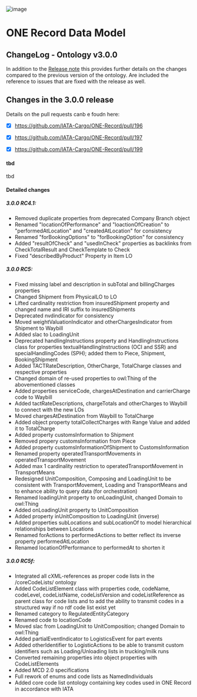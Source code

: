 ![image](https://user-images.githubusercontent.com/58464775/161543671-fc444388-04af-4998-8a5a-b2218072af50.png)
# ONE Record Data Model
## ChangeLog - Ontology v3.0.0

In addition to the [Release note](https://github.com/IATA-Cargo/ONE-Record/blob/master/2023-12-standard/Data-Model/IATA-1R-DM-ReleaseNote.md) this provides further details on the changes compared to the previous version of the ontology.
Are included the reference to issues that are fixed with the release as well.

## Changes in the 3.0.0 release

Details on the pull requests canb e foudn here:
- [x] https://github.com/IATA-Cargo/ONE-Record/pull/196
- [x] https://github.com/IATA-Cargo/ONE-Record/pull/197
- [x] https://github.com/IATA-Cargo/ONE-Record/pull/199


#### tbd
tbd


#### Detailed changes
##### 3.0.0 RC4.1:
- Removed duplicate properties from deprecated Company Branch object
- Renamed "locationOfPerformance" and "loactionOfCreation" to "performedAtLocation" and "createdAtLocation" for consistency
- Renamed "forBookingOptions" to "forBookingOption" for consistency
- Added "resultOfCheck" and "usedInCheck" properties as backlinks from CheckTotalResult and CheckTemplate to Check
- Fixed "describedByProduct" Property in Item LO

##### 3.0.0 RC5:
- Fixed missing label and description in subTotal and billingCharges properties
- Changed Shipment from PhysicalLO to LO
- Lifted cardinality restriction from insuredShipment property and changed name and IRI suffix to insuredShipments
- Deprecated nvdindicator for consistency
- Moved weightValuationIndicator and otherChargesIndicator from Shipment to Waybill
- Added slac to LoadingUnit
- Deprecated handlingInstructions property and HandlingInstructions class for properties textualHandlingInstructions (OCI and SSR) and specialHandlingCodes (SPH); added them to Piece, Shipment, BookingShipment 
- Added TACTRateDescription, OtherCharge, TotalCharge classes and respective properties 
- Changed domain of re-used properties to owl:Thing of the abovementioned classes
- Added properties serviceCode, chargesAtDestination and carrierCharge code to Waybill 
- Added tactRateDescriptions, chargeTotals and otherCharges to Waybill to connect with the new LOs
- Moved chargesAtDestination from Waybill to TotalCharge
- Added object property totalCollectCharges with Range Value and added it to TotalCharge
- Added property customsInformation to Shipment 
- Removed propery customsInformation from Piece
- Added property customsInformationOfShipment to CustomsInformation
- Renamed property operatedTransportMovements in operatedTransportMovement
- Added max 1 cardinality restriction to operatedTransportMovement in TransportMeans
- Redesigned UnitComposition, Composing and LoadingUnit to be consistent with TransportMovement, Loading and TransportMeans and to enhance ability to query data (for orchestration)
- Renamed loadingUnit property to onLoadingUnit, changed Domain to owl:Thing
- Added onLoadingUnit property to UnitComposition
- Added property inUnitComposition to LoadingUnit (inverse)
- Added properties subLocations and subLocationOf to model hierarchical relationships between Locations
- Renamed forActions to performedActions to better reflect its inverse property performedAtLocation
- Renamed locationOfPerformance to performedAt to shorten it

##### 3.0.0 RC5f:
- Integrated all cXML-references as proper code lists in the /coreCodeLists/ ontology
- Added CodeListElement class with properties code, codeName, codeLevel, codeListName, codeListVersion and codeListReference as parent class for code lists and to add the ability to transmit codes in a structured way if no rdf code list exist yet
- Renamed category to RegulatedEntityCategory
- Renamed code to locationCode
- Moved slac from LoadingUnit to UnitComposition; changed Domain to owl:Thing
- Added partialEventIndicator to LogisticsEvent for part events
- Added otherIdentifier to LogisticActions to be able to transmit custom identifiers such as Loading/Unloading lists in trucking/milk runs
- Converted remaining properties into object properties with CodeListElements
- Added MCD 2.0 specifications
- Full rework of enums and code lists as NamedIndividuals
- Added core code list ontology containing key codes used in ONE Record in accordance with IATA

